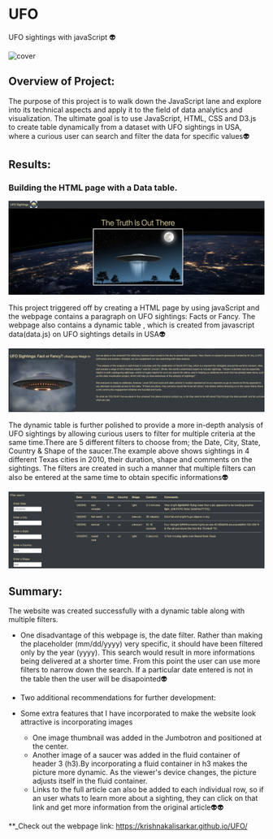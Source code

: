 # UFO

UFO sightings with javaScript 👽

![cover](https://wallpaperaccess.com/full/1709868.jpg)
## Overview of Project:

The purpose of this project is to walk down the JavaScript lane and explore into its technical aspects and apply it to the field of data analytics and visualization. The ultimate goal is to use JavaScript, HTML, CSS and D3.js to create table dynamically from a dataset with UFO sightings in USA, where a curious user can search and filter the data for specific values👽

## Results: 

### Building the HTML page with a Data table.

![HTML page](static/images/cover.png)

This project triggered off by creating a HTML page by using javaScript and the webpage contains a paragraph on UFO sightings: Facts or Fancy. The webpage also contains a dynamic table , which is created from javascript data(data.js) on UFO sightings details in USA👽

![filters](static/images/paragraph.png)

The dynamic table is further polished to provide a more in-depth analysis of UFO sightings by allowing curious users to filter for multiple criteria at the same time.There are 5 different filters to choose from; the Date, City, State, Country & Shape of the saucer.The example above shows sightings in 4 different Texas cities in 2010, their duration, shape and comments on the sightings. The filters are created in such a manner that multiple filters can also be entered at the same time to obtain specific informations👽

![filters](static/images/filters.png)

## Summary:

The website was created successfully with a dynamic table along with multiple filters.
* One disadvantage of this webpage is, the date filter. Rather than making the placeholder (mm/dd/yyyy) very specific, it should have been filtered only by the year (yyyy). This search would result in more informations being delivered at a shorter time. From this point the user can use more filters to narrow down the search. If a particular date entered is not in the table then the user will be disapointed👽

* Two additional recommendations for further development:

* Some extra features that I have incorporated to make the website look attractive is incorporating images
    * One image thumbnail was added in the Jumbotron and positioned at the center.  
    * Another image of a saucer was added in the fluid container of header 3 (h3).By incorporating a fluid container in h3 makes the picture more dynamic. As the viewer's device changes, the picture adjusts itself in the fluid container.  
    * Links to the full article can also be added to each individual row, so if an user whats to learn more about a sighting, they can click on that link and get more information from the original article👽👽

**_Check out the webpage link: https://krishnakalisarkar.github.io/UFO/
